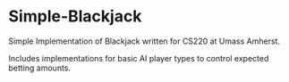 # Simple-Blackjack
Simple Implementation of Blackjack written for CS220 at Umass Amherst.

Includes implementations for basic AI player types to control expected betting amounts.

